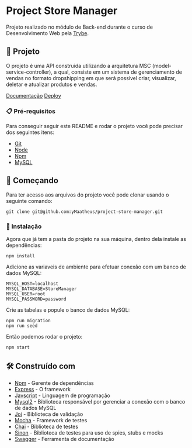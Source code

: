 # Project Store Manager

Projeto realizado no módulo de Back-end durante o curso de Desenvolvimento Web pela [Trybe](https://www.betrybe.com/).

## 📱 Projeto

O projeto é uma API construida utilizando a arquitetura MSC (model-service-controller), a qual, consiste em um sistema de gerenciamento de vendas no formato dropshipping em que será possível criar, visualizar, deletar e atualizar produtos e vendas.

[Documentação](https://store-manager.ymaatheus.me/api-docs)
[Deploy](https://store-manager.ymaatheus.me/)

### 📋 Pré-requisitos

Para conseguir seguir este README e rodar o projeto você pode precisar dos seguintes itens:

- [Git](https://git-scm.com/doc)
- [Node](https://nodejs.org/en/)
- [Npm](https://docs.npmjs.com/getting-started)
- [MySQL](https://www.mysql.com/)

## 🚀 Começando

Para ter acesso aos arquivos do projeto você pode clonar usando o seguinte comando:

```
git clone git@github.com:yMaatheus/project-store-manager.git
```

### 🔧 Instalação

Agora que já tem a pasta do projeto na sua máquina, dentro dela instale as dependências:

```
npm install
```

Adicione as variaveis de ambiente para efetuar conexão com um banco de dados MySQL:

```
MYSQL_HOST=localhost
MYSQL_DATABASE=StoreManager
MYSQL_USER=root
MYSQL_PASSWORD=password
```

Crie as tabelas e popule o banco de dados MySQL:

```
npm run migration
npm run seed
```

Então podemos rodar o projeto:

```
npm start
```

## 🛠️ Construído com

* [Npm](https://docs.npmjs.com/getting-started) - Gerente de dependências
* [Express](http://www.dropwizard.io/1.0.2/docs/) - O framework
* [Javscript](https://developer.mozilla.org/pt-BR/docs/Web/JavaScript) - Linguagem de programação
* [Mysql2](https://www.npmjs.com/package/mysql2) - Biblioteca responsável por gerenciar a conexão com o banco de dados MySQL
* [Joi](https://www.npmjs.com/package/joi) - Biblioteca de validação
* [Mocha](https://www.npmjs.com/package/mocha) - Framework de testes
* [Chai](https://www.npmjs.com/package/chai) - Biblioteca de testes
* [Sinon](https://www.npmjs.com/package/sinon) - Biblioteca de testes para uso de spies, stubs e mocks
* [Swagger](https://www.npmjs.com/package/swagger-ui-express) - Ferramenta de documentação
